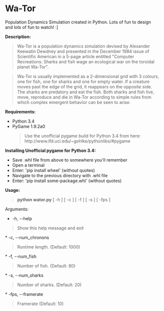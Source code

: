 Wa-Tor
======

Population Dynamics Simulation created in Python. 
Lots of fun to design and lots of fun to watch! :]

<b>Description:</b>
<blockquote>Wa-Tor is a population dynamics simulation devised by Alexander Keewatin Dewdney and presented in the December 1984 issue of Scientific American in a 5-page article entitled "Computer Recreations: Sharks and fish wage an ecological war on the toroidal planet Wa-Tor".</blockquote>

<blockquote>Wa-Tor is usually implemented as a 2-dimensional grid with 3 colours, one for fish, one for sharks and one for empty water. If a creature moves past the edge of the grid, it reappears on the opposite side. The sharks are predatory and eat the fish. Both sharks and fish live, move, reproduce and die in Wa-Tor according to simple rules from which complex emergent behavior can be seen to arise.</blockquote>


<b>Requirements:</b>
* Python 3.4
* PyGame 1.9.2a0
  <blockquote>Use the unofficial pygame build for Python 3.4 from here: http://www.lfd.uci.edu/~gohlke/pythonlibs/#pygame</blockquote>

<b>Installing Unofficial pygame for Python 3.4:</b>
* Save .whl file from above to somewhere you'll remember
* Open a terminal
* Enter: 'pip install wheel' (without quotes)
* Navigate to the previous directory with .whl file
* Enter: 'pip install some-package.whl' (without quotes)

<b>Usage:</b> 
<blockquote><b>python wator.py</b> [ -h ] [ -c ] [ -f ] [ -s ] [ -fps ]</blockquote>

Arguments:
*  -h, --help 
<blockquote> Show this help message and exit </blockquote>
*  -c, --num_chronons 
<blockquote> Runtime length. (Default: 1000) </blockquote>
*  -f, --num_fish 
<blockquote> Number of fish. (Default: 80) </blockquote>
*  -s, --num_sharks 
<blockquote> Number of sharks. (Default: 20) </blockquote>
* -fps, --framerate 
<blockquote> Framerate (Default: 10) </blockquote>

